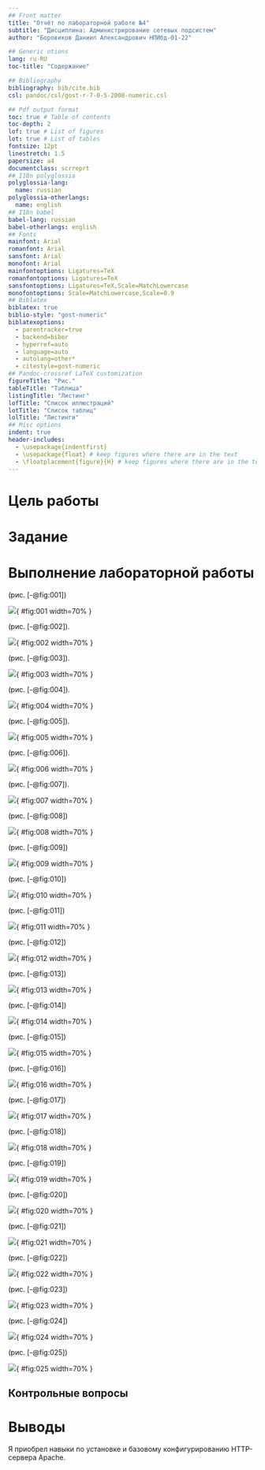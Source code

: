 ```yaml
---
## Front matter
title: "Отчёт по лабораторной работе №4"
subtitle: "Дисциплина: Администрирование сетевых подсистем"
author: "Боровиков Даниил Александрович НПИбд-01-22"

## Generic otions
lang: ru-RU
toc-title: "Содержание"

## Bibliography
bibliography: bib/cite.bib
csl: pandoc/csl/gost-r-7-0-5-2008-numeric.csl

## Pdf output format
toc: true # Table of contents
toc-depth: 2
lof: true # List of figures
lot: true # List of tables
fontsize: 12pt
linestretch: 1.5
papersize: a4
documentclass: scrreprt
## I18n polyglossia
polyglossia-lang:
  name: russian
polyglossia-otherlangs:
  name: english
## I18n babel
babel-lang: russian
babel-otherlangs: english
## Fonts
mainfont: Arial
romanfont: Arial
sansfont: Arial
monofont: Arial
mainfontoptions: Ligatures=TeX
romanfontoptions: Ligatures=TeX
sansfontoptions: Ligatures=TeX,Scale=MatchLowercase
monofontoptions: Scale=MatchLowercase,Scale=0.9
## Biblatex
biblatex: true
biblio-style: "gost-numeric"
biblatexoptions:
  - parentracker=true
  - backend=biber
  - hyperref=auto
  - language=auto
  - autolang=other*
  - citestyle=gost-numeric
## Pandoc-crossref LaTeX customization
figureTitle: "Рис."
tableTitle: "Таблица"
listingTitle: "Листинг"
lofTitle: "Список иллюстраций"
lotTitle: "Список таблиц"
lolTitle: "Листинги"
## Misc options
indent: true
header-includes:
  - \usepackage{indentfirst}
  - \usepackage{float} # keep figures where there are in the text
  - \floatplacement{figure}{H} # keep figures where there are in the text
---
```


# Цель работы



#  Задание



# Выполнение лабораторной работы

 (рис. [-@fig:001])

![](image/1.png){ #fig:001 width=70% }

(рис. [-@fig:002]). 

![](image/2.png){ #fig:002 width=70% }

(рис. [-@fig:003]). 

![](image/3.png){ #fig:003 width=70% }

(рис. [-@fig:004]). 

![](image/4.png){ #fig:004 width=70% }

(рис. [-@fig:005]). 

![](image/5.png){ #fig:005 width=70% }

(рис. [-@fig:006]). 

![](image/6.png){ #fig:006 width=70% }

 (рис. [-@fig:007]).

![](image/7.png){ #fig:007 width=70% }

(рис. [-@fig:008])

![](image/8.png){ #fig:008 width=70% }

(рис. [-@fig:009])

![](image/9.png){ #fig:009 width=70% }

(рис. [-@fig:010])

![](image/10.png){ #fig:010 width=70% }

 (рис. [-@fig:011])

![](image/11.png){ #fig:011 width=70% }

(рис. [-@fig:012])

![](image/12.png){ #fig:012 width=70% }

(рис. [-@fig:013])

![](image/13.png){ #fig:013 width=70% }

(рис. [-@fig:014])

![](image/14.png){ #fig:014 width=70% }

(рис. [-@fig:015])

![](image/15.png){ #fig:015 width=70% }

(рис. [-@fig:016])

![](image/16.png){ #fig:016 width=70% }

(рис. [-@fig:017])

![](image/17.png){ #fig:017 width=70% }

(рис. [-@fig:018])

![](image/18.png){ #fig:018 width=70% }

(рис. [-@fig:019])

![](image/19.png){ #fig:019 width=70% }

(рис. [-@fig:020])

![](image/20.png){ #fig:020 width=70% }

(рис. [-@fig:021])

![](image/21.png){ #fig:021 width=70% }

(рис. [-@fig:022])

![](image/22.png){ #fig:022 width=70% }

(рис. [-@fig:023])

![](image/23.png){ #fig:023 width=70% }

(рис. [-@fig:024])

![](image/24.png){ #fig:024 width=70% }

(рис. [-@fig:025])

![](image/25.png){ #fig:025 width=70% }


##  Контрольные вопросы

# Выводы

Я приобрел навыки по установке и базовому конфигурированию HTTP-сервера Apache.